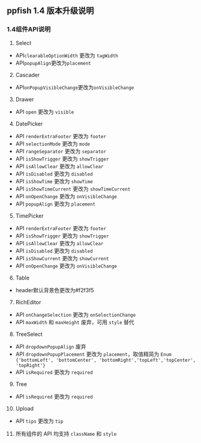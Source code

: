 ## ppfish 1.4 版本升级说明

### 1.4组件API说明
1. Select
 - API`clearableOptionWidth` 更改为 `tagWidth`
 - API`popupAlign`更改为`placement`
2. Cascader
 - API`onPopupVisibleChange`更改为`onVisibleChange`
3. Drawer
 - API `open` 更改为 `visible`
4. DatePicker
 - API `renderExtraFooter` 更改为 `footer`
 - API `selectionMode` 更改为 `mode`
 - API `rangeSeparator` 更改为 `separator`
 - API `isShowTrigger` 更改为 `showTrigger`
 - API `isAllowClear` 更改为 `allowClear`
 - API `isDisabled` 更改为 `disabled`
 - API `isShowTime` 更改为 `showTime`
 - API `isShowTimeCurrent` 更改为 `showTimeCurrent`
 - API `onOpenChange` 更改为 `onVisibleChange`
 - API `popupAlign` 更改为 `placement`
5. TimePicker
 - API `renderExtraFooter` 更改为 `footer`
 - API `isShowTrigger` 更改为 `showTrigger`
 - API `isAllowClear` 更改为 `allowClear`
 - API `isDisabled` 更改为 `disabled`
 - API `isShowCurrent` 更改为 `showCurrent`
 - API `onOpenChange` 更改为 `onVisibleChange`
6. Table 
 - header默认背景色更改为#f2f3f5
7. RichEditor
 - API `onChangeSelection` 更改为 `onSelectionChange`
 - API `maxWidth` 和 `maxHeight` 废弃，可用 `style` 替代
8. TreeSelect
 - API `dropdownPopupAlign` 废弃
 - API `dropdownPopupPlacement` 更改为 `placement`，取值精简为 `Enum {'bottomLeft', 'bottomCenter', 'bottomRight','topLeft','topCenter', 'topRight'}`
 - API `isRequired` 更改为 `required`
9. Tree
 - API `isRequired` 更改为 `required`
10. Upload
 - API `tips` 更改为 `tip`
11. 所有组件的 API 均支持 `className` 和 `style`
